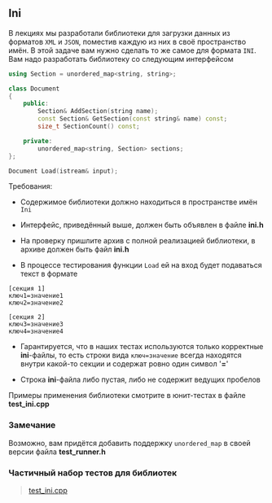 ## Ini

В лекциях мы разработали библиотеки для загрузки данных из форматов ```XML``` и ```JSON```,
поместив каждую из них в своё пространство имён. В этой задаче вам нужно сделать то же самое
для формата ```INI```. Вам надо разработать библиотеку со следующим интерфейсом

```cpp
using Section = unordered_map<string, string>;

class Document
{
    public:
        Section& AddSection(string name);
        const Section& GetSection(const string& name) const;
        size_t SectionCount() const;

    private:
        unordered_map<string, Section> sections;
};

Document Load(istream& input);
```

Требования:

-   Содержимое библиотеки должно находиться в пространстве имён ```Ini```

-   Интерфейс, приведённый выше, должен быть объявлен в файле **ini.h**

-   На проверку пришлите архив с полной реализацией библиотеки, в архиве должен быть файл **ini.h**

-   В процессе тестирования функции ```Load``` ей на вход будет подаваться текст в формате

```commandline
[секция 1]
ключ1=значение1
ключ2=значение2

[секция 2]
ключ3=значение3
ключ4=значение4
```

-   Гарантируется, что в наших тестах используются только корректные **ini**-файлы, то есть строки вида
    ```ключ=значение``` всегда находятся внутри какой-то секции и содержат ровно один символ '**=**'

-   Строка **ini**-файла либо пустая, либо не содержит ведущих пробелов

Примеры применения библиотеки смотрите в юнит-тестах в файле **test_ini.cpp**

### Замечание

Возможно, вам придётся добавить поддержку ```unordered_map``` в своей версии файла **test_runner.h**

### Частичный набор тестов для библиотек

>   [test_ini.cpp](https://d3c33hcgiwev3.cloudfront.net/alT_dgU9Eem6Gg6vVM6M8A_6abd0ff0053d11e982e74bb8b133285d_test_ini.cpp?Expires=1645833600&Signature=jVz5ollbHaoBDyBuuEaNDs~hW1F5sp4O2LvRoj~ZaLDzBWytZuHTe6nBWk0-glM8skOVdCeJkI9nUWPl9561QUgPaM45cHLppQNThOniy-M2KVvrsU1FbB-8FCTm4IMMrAVR1rdXLQiX0erMJ1fENLRnadNRcHOUIm1R6eEGWDg_&Key-Pair-Id=APKAJLTNE6QMUY6HBC5A)
